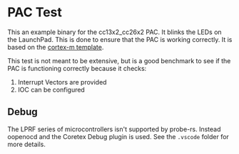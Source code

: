 # PAC Test

This an example binary for the cc13x2_cc26x2 PAC. It blinks the LEDs on the LaunchPad. This is done to ensure that the PAC is working correctly. It is based on the [cortex-m template](https://github.com/rust-embedded/cortex-m-quickstart).

This test is not meant to be extensive, but is a good benchmark to see if the PAC is functioning correctly because it checks:

1. Interrupt Vectors are provided
1. IOC can be configured

## Debug

The LPRF series of microcontrollers isn't supported by probe-rs.
Instead oopenocd and the Coretex Debug plugin is used. See the `.vscode` folder for more details.
